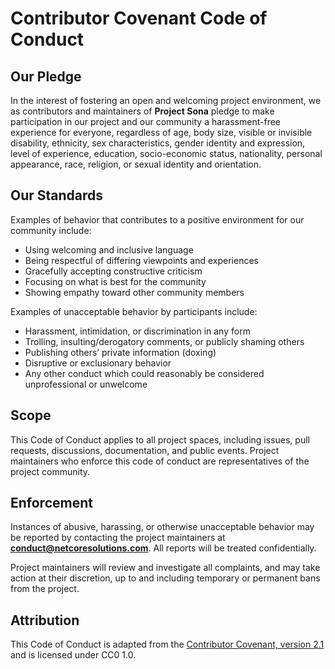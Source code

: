 # Contributor Covenant Code of Conduct

## Our Pledge

In the interest of fostering an open and welcoming project environment, we as contributors and maintainers of **Project Sona** pledge to make participation in our project and our community a harassment-free experience for everyone, regardless of age, body size, visible or invisible disability, ethnicity, sex characteristics, gender identity and expression, level of experience, education, socio-economic status, nationality, personal appearance, race, religion, or sexual identity and orientation.

## Our Standards

Examples of behavior that contributes to a positive environment for our community include:

- Using welcoming and inclusive language  
- Being respectful of differing viewpoints and experiences  
- Gracefully accepting constructive criticism  
- Focusing on what is best for the community  
- Showing empathy toward other community members  

Examples of unacceptable behavior by participants include:

- Harassment, intimidation, or discrimination in any form  
- Trolling, insulting/derogatory comments, or publicly shaming others  
- Publishing others’ private information (doxing)  
- Disruptive or exclusionary behavior  
- Any other conduct which could reasonably be considered unprofessional or unwelcome  

## Scope

This Code of Conduct applies to all project spaces, including issues, pull requests, discussions, documentation, and public events. Project maintainers who enforce this code of conduct are representatives of the project community.

## Enforcement

Instances of abusive, harassing, or otherwise unacceptable behavior may be reported by contacting the project maintainers at **conduct@netcoresolutions.com**. All reports will be treated confidentially.  

Project maintainers will review and investigate all complaints, and may take action at their discretion, up to and including temporary or permanent bans from the project.

## Attribution

This Code of Conduct is adapted from the [Contributor Covenant, version 2.1][covenant] and is licensed under CC0 1.0.

[covenant]: https://www.contributor-covenant.org/version/2/1/code_of_conduct.html
